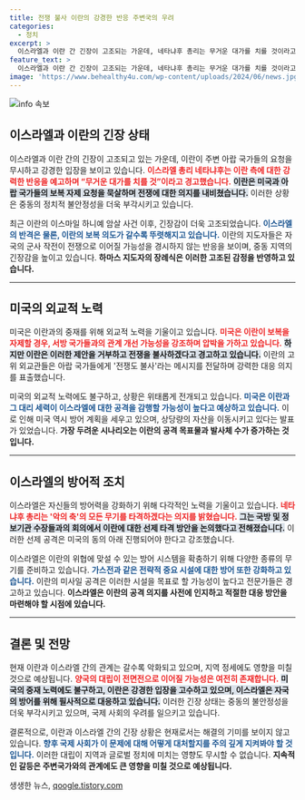 ```yaml
---
title: 전쟁 불사 이란의 강경한 반응 주변국의 우려
categories:
  - 정치
excerpt: >
  이스라엘과 이란 간 긴장이 고조되는 가운데, 네타냐후 총리는 무거운 대가를 치를 것이라고 경고하며 반격 의지를 밝혔다. 이란은 미국과 아랍의 요청을 묵살하고 전쟁 가능성을 시사, 중동의 판도가 요동치고 있다.
feature_text: >
  이스라엘과 이란 간 긴장이 고조되는 가운데, 네타냐후 총리는 무거운 대가를 치를 것이라고 경고하며 반격 의지를 밝혔다. 이란은 미국과 아랍의 요청을 묵살하고 전쟁 가능성을 시사, 중동의 판도가 요동치고 있다.
image: 'https://www.behealthy4u.com/wp-content/uploads/2024/06/news.jpg'
---
```


<p><img src="https://www.behealthy4u.com/wp-content/uploads/2024/06/news.jpg" alt="info 속보" /></p>

<h2 data-ke-size="size26">이스라엘과 이란의 긴장 상태</h2>

<p data-ke-size="size16">이스라엘과 이란 간의 긴장이 고조되고 있는 가운데, 이란이 주변 아랍 국가들의 요청을 무시하고 강경한 입장을 보이고 있습니다. <b><span style="color: #ee2323;">이스라엘 총리 네타냐후는 이란 측에 대한 강력한 반응을 예고하며 “무거운 대가를 치를 것”이라고 경고했습니다.</span></b> <b><span style="background-color: #21538527;">이란은 미국과 아랍 국가들의 보복 자제 요청을 묵살하며 전쟁에 대한 의지를 내비쳤습니다.</span></b> 이러한 상황은 중동의 정치적 불안정성을 더욱 부각시키고 있습니다. </p>

<p data-ke-size="size16">최근 이란의 이스마일 하니예 암살 사건 이후, 긴장감이 더욱 고조되었습니다. <b><span style="color: #1a5490;">이스라엘의 반격은 물론, 이란의 보복 의도가 갈수록 뚜렷해지고 있습니다.</span></b> 이란의 지도자들은 자국의 군사 작전이 전쟁으로 이어질 가능성을 경시하지 않는 반응을 보이며, 중동 지역의 긴장감을 높이고 있습니다. <b>하마스 지도자의 장례식은 이러한 고조된 감정을 반영하고 있습니다.</b></p>

<hr />

<h2 data-ke-size="size26">미국의 외교적 노력</h2>

<p data-ke-size="size16">미국은 이란과의 중재를 위해 외교적 노력을 기울이고 있습니다. <b><span style="color: #ee2323;">미국은 이란이 보복을 자제할 경우, 서방 국가들과의 관계 개선 가능성을 강조하며 압박을 가하고 있습니다.</span></b> <b><span style="background-color: #21538527;">하지만 이란은 이러한 제안을 거부하고 전쟁을 불사하겠다고 경고하고 있습니다.</span></b> 이란의 고위 외교관들은 아랍 국가들에게 '전쟁도 불사'라는 메시지를 전달하며 강력한 대응 의지를 표출했습니다.</p>

<p data-ke-size="size16">미국의 외교적 노력에도 불구하고, 상황은 위태롭게 전개되고 있습니다. <b><span style="color: #1a5490;">미국은 이란과 그 대리 세력이 이스라엘에 대한 공격을 감행할 가능성이 높다고 예상하고 있습니다.</span></b> 이로 인해 미국 역시 방어 계획을 세우고 있으며, 상당량의 자산을 이동시키고 있다는 발표가 있었습니다. <b>가장 두려운 시나리오는 이란의 공격 목표물과 발사체 수가 증가하는 것입니다.</b></p>

<hr />

<h2 data-ke-size="size26">이스라엘의 방어적 조치</h2>

<p data-ke-size="size16">이스라엘은 자신들의 방어력을 강화하기 위해 다각적인 노력을 기울이고 있습니다. <b><span style="color: #ee2323;">네타냐후 총리는 '악의 축'의 모든 무기를 타격하겠다는 의지를 밝혔습니다.</span></b> <b><span style="background-color: #21538527;">그는 국방 및 정보기관 수장들과의 회의에서 이란에 대한 선제 타격 방안을 논의했다고 전해졌습니다.</span></b> 이러한 선제 공격은 미국의 동의 아래 진행되어야 한다고 강조했습니다.</p>

<p data-ke-size="size16">이스라엘은 이란의 위협에 맞설 수 있는 방어 시스템을 확충하기 위해 다양한 종류의 무기를 준비하고 있습니다. <b><span style="color: #1a5490;">가스전과 같은 전략적 중요 시설에 대한 방어 또한 강화하고 있습니다.</span></b> 이란의 미사일 공격은 이러한 시설을 목표로 할 가능성이 높다고 전문가들은 경고하고 있습니다. <b>이스라엘은 이란의 공격 의지를 사전에 인지하고 적절한 대응 방안을 마련해야 할 시점에 있습니다.</b></p>

<hr />

<h2 data-ke-size="size26">결론 및 전망</h2>

<p data-ke-size="size16">현재 이란과 이스라엘 간의 관계는 갈수록 악화되고 있으며, 지역 정세에도 영향을 미칠 것으로 예상됩니다. <b><span style="color: #ee2323;">양국의 대립이 전면전으로 이어질 가능성은 여전히 존재합니다.</span></b> <b><span style="background-color: #21538527;">미국의 중재 노력에도 불구하고, 이란은 강경한 입장을 고수하고 있으며, 이스라엘은 자국의 방어를 위해 필사적으로 대응하고 있습니다.</span></b> 이러한 긴장 상태는 중동의 불안정성을 더욱 부각시키고 있으며, 국제 사회의 우려를 일으키고 있습니다.</p> 

<p data-ke-size="size16">결론적으로, 이란과 이스라엘 간의 긴장 상황은 현재로서는 해결의 기미를 보이지 않고 있습니다. <b><span style="color: #1a5490;">향후 국제 사회가 이 문제에 대해 어떻게 대처할지를 주의 깊게 지켜봐야 할 것입니다.</span></b> 이러한 대립이 지역과 글로벌 정치에 미치는 영향도 무시할 수 없습니다. <b>지속적인 갈등은 주변국가와의 관계에도 큰 영향을 미칠 것으로 예상됩니다.</b></p>

<p data-ke-size="size16"></p>
생생한 뉴스, <a href="https://qoogle.tistory.com" rel="dofollow">qoogle.tistory.com</a>


